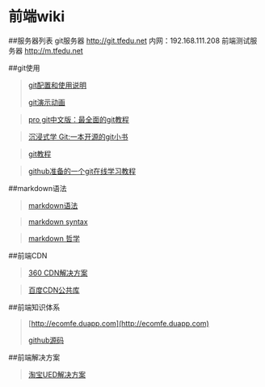 # 前端wiki

##服务器列表
	git服务器 http://git.tfedu.net   内网：192.168.111.208
	前端测试服务器 http://m.tfedu.net

##git使用
> [git配置和使用说明](http://git.tfedu.net/lgzhang/git_start "git配置和使用说明")
> 
> [git演示动画](http://git.tfedu.net/lgzhang/git-quick-start)

> [pro git中文版：最全面的git教程](http://iissnan.com/progit/)

> [沉浸式学 Git:一本开源的git小书](http://igit.linuxtoy.org/)

> [git教程](http://www.liaoxuefeng.com/wiki/0013739516305929606dd18361248578c67b8067c8c017b000)

> [github准备的一个git在线学习教程](http://try.github.io/)


##markdown语法
> [markdown语法](https://www.zybuluo.com/mdeditor?url=https%3A%2F%2Fwww.zybuluo.com%2Fstatic%2Feditor%2Fmd-help.markdown)

> [markdown syntax](http://daringfireball.net/projects/markdown/syntax)

>[ markdown 哲学](https://github.com/othree/markdown-syntax-zhtw/blob/master/syntax.md)

##前端CDN
> [360 CDN解决方案](http://libs.useso.com/)

> [百度CDN公共库](http://developer.baidu.com/wiki/index.php?title=docs/cplat/libs&diff=10194&oldid=9050)

##前端知识体系
> [http://ecomfe.duapp.com](http://ecomfe.duapp.com)
> 
> [github源码](https://github.com/ecomfe/knowledge)

##前端解决方案
> [淘宝UED解决方案](http://sui.taobao.org/sui/docs/)
